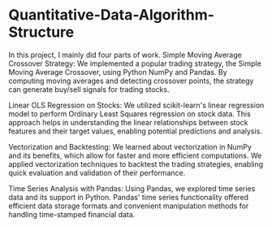 # Quantitative-Data-Algorithm-Structure

In this project, I mainly did four parts of work.
Simple Moving Average Crossover Strategy: 
We implemented a popular trading strategy, the Simple Moving Average Crossover, using Python NumPy and Pandas. By computing moving averages and detecting crossover points, the strategy can generate buy/sell signals for trading stocks.

Linear OLS Regression on Stocks: 
We utilized scikit-learn's linear regression model to perform Ordinary Least Squares regression on stock data. This approach helps in understanding the linear relationships between stock features and their target values, enabling potential predictions and analysis.

Vectorization and Backtesting: 
We learned about vectorization in NumPy and its benefits, which allow for faster and more efficient computations. We applied vectorization techniques to backtest the trading strategies, enabling quick evaluation and validation of their performance.

Time Series Analysis with Pandas: 
Using Pandas, we explored time series data and its support in Python. Pandas' time series functionality offered efficient data storage formats and convenient manipulation methods for handling time-stamped financial data.
